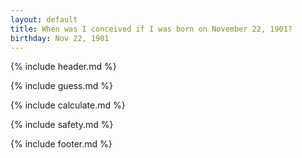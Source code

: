 ```yaml
---
layout: default
title: When was I conceived if I was born on November 22, 1901?
birthday: Nov 22, 1901
---
```


{% include header.md %}

{% include guess.md %}

{% include calculate.md %}

{% include safety.md %}

{% include footer.md %}



